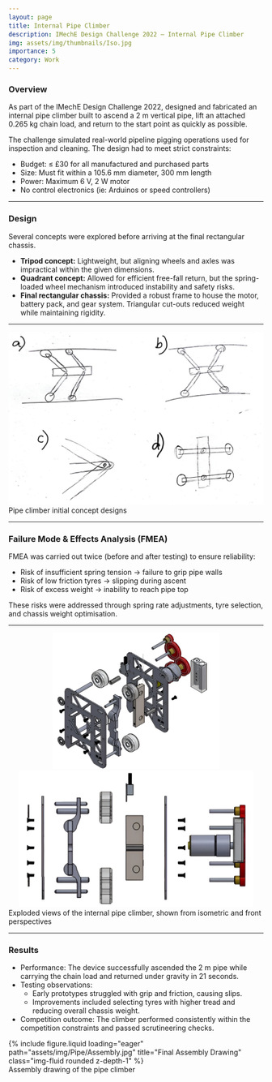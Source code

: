```yaml
---
layout: page
title: Internal Pipe Climber
description: IMechE Design Challenge 2022 – Internal Pipe Climber
img: assets/img/thumbnails/Iso.jpg
importance: 5
category: Work
---
```


### Overview

As part of the IMechE Design Challenge 2022, designed and fabricated an internal pipe climber built to ascend a 2 m vertical pipe, lift an attached 0.265 kg chain load, and return to the start point as quickly as possible.

The challenge simulated real-world pipeline pigging operations used for inspection and cleaning. The design had to meet strict constraints:

- Budget: ≤ £30 for all manufactured and purchased parts
- Size: Must fit within a 105.6 mm diameter, 300 mm length
- Power: Maximum 6 V, 2 W motor
- No control electronics (ie: Arduinos or speed controllers)

---

### Design

Several concepts were explored before arriving at the final rectangular chassis.

- **Tripod concept:** Lightweight, but aligning wheels and axles was impractical within the given dimensions.
- **Quadrant concept:** Allowed for efficient free-fall return, but the spring-loaded wheel mechanism introduced instability and safety risks.
- **Final rectangular chassis:** Provided a robust frame to house the motor, battery pack, and gear system. Triangular cut-outs reduced weight while maintaining rigidity.

---

<div class="row">
  <div class="col-sm mt-3 mt-md-0">
    <img src="assets/img/Pipe/Sketch.jpg" 
         alt="Pipe Climber Sketch" 
         style="width:100%; max-height:450px; object-fit:contain;" 
         class="rounded z-depth-1" />
  </div>
</div>
<div class="caption">
  Pipe climber initial concept designs
</div>

---

### Failure Mode & Effects Analysis (FMEA)

FMEA was carried out twice (before and after testing) to ensure reliability:

- Risk of insufficient spring tension → failure to grip pipe walls
- Risk of low friction tyres → slipping during ascent
- Risk of excess weight → inability to reach pipe top

These risks were addressed through spring rate adjustments, tyre selection, and chassis weight optimisation.

---

<style>
  .equal-h {
    height: clamp(220px, 28vw, 320px); /* scales with screen size */
    width: 100%;
    object-fit: contain; /* shows the full image without cropping */
  }
</style>

<div class="row">
  <div class="col-sm mt-3 mt-md-0">
    <img src="/assets/img/Pipe/Explo1.jpg" 
         alt="Isometric Exploded View" 
         class="equal-h rounded z-depth-1" />
  </div>
  <div class="col-sm mt-3 mt-md-0">
    <img src="/assets/img/Pipe/Explo2.jpg" 
         alt="Front Exploded View" 
         class="equal-h rounded z-depth-1" />
  </div>
</div>

<div class="caption">
  Exploded views of the internal pipe climber, shown from isometric and front perspectives
</div>

---

### Results

- Performance: The device successfully ascended the 2 m pipe while carrying the chain load and returned under gravity in 21 seconds.
- Testing observations:
  - Early prototypes struggled with grip and friction, causing slips.
  - Improvements included selecting tyres with higher tread and reducing overall chassis weight.
- Competition outcome: The climber performed consistently within the competition constraints and passed scrutineering checks.

<div class="row">
    <div class="col-sm mt-3 mt-md-0">
        {% include figure.liquid loading="eager" path="assets/img/Pipe/Assembly.jpg" title="Final Assembly Drawing" class="img-fluid rounded z-depth-1" %}
    </div>
</div>
<div class="caption">
    Assembly drawing of the pipe climber
</div>
